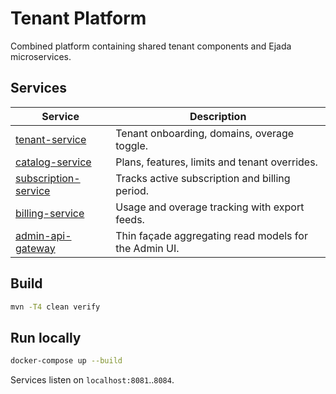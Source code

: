 # Tenant Platform

Combined platform containing shared tenant components and Ejada microservices.

## Services
| Service | Description |
|---------|-------------|
| [tenant-service](tenant-service/README.md) | Tenant onboarding, domains, overage toggle. |
| [catalog-service](catalog-service/README.md) | Plans, features, limits and tenant overrides. |
| [subscription-service](subscription-service/README.md) | Tracks active subscription and billing period. |
| [billing-service](billing-service/README.md) | Usage and overage tracking with export feeds. |
| [admin-api-gateway](tenant-api/README.md) | Thin façade aggregating read models for the Admin UI. |

## Build
```bash
mvn -T4 clean verify
```

## Run locally
```bash
docker-compose up --build
```
Services listen on `localhost:8081`..`8084`.
